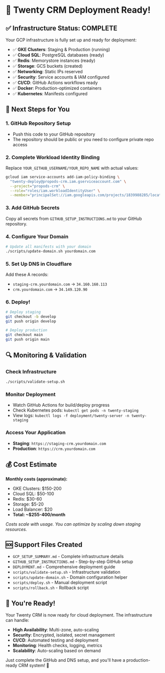 # 🎉 Twenty CRM Deployment Ready!

## ✅ Infrastructure Status: COMPLETE

Your GCP infrastructure is fully set up and ready for deployment:

- ✅ **GKE Clusters**: Staging & Production (running)
- ✅ **Cloud SQL**: PostgreSQL databases (ready)
- ✅ **Redis**: Memorystore instances (ready)
- ✅ **Storage**: GCS buckets (created)
- ✅ **Networking**: Static IPs reserved
- ✅ **Security**: Service accounts & IAM configured
- ✅ **CI/CD**: GitHub Actions workflows ready
- ✅ **Docker**: Production-optimized containers
- ✅ **Kubernetes**: Manifests configured

## 🚀 Next Steps for You

### 1. GitHub Repository Setup
- Push this code to your GitHub repository
- The repository should be public or you need to configure private repo access

### 2. Complete Workload Identity Binding
Replace `YOUR_GITHUB_USERNAME/YOUR_REPO_NAME` with actual values:

```bash
gcloud iam service-accounts add-iam-policy-binding \
  "twenty-deploy@propods-crm.iam.gserviceaccount.com" \
  --project="propods-crm" \
  --role="roles/iam.workloadIdentityUser" \
  --member="principalSet://iam.googleapis.com/projects/1839988285/locations/global/workloadIdentityPools/github-pool/attribute.repository/YOUR_GITHUB_USERNAME/YOUR_REPO_NAME"
```

### 3. Add GitHub Secrets
Copy all secrets from `GITHUB_SETUP_INSTRUCTIONS.md` to your GitHub repository.

### 4. Configure Your Domain
```bash
# Update all manifests with your domain
./scripts/update-domain.sh yourdomain.com
```

### 5. Set Up DNS in Cloudflare
Add these A records:
- `staging-crm.yourdomain.com` → `34.160.160.113`
- `crm.yourdomain.com` → `34.149.120.90`

### 6. Deploy!
```bash
# Deploy staging
git checkout -b develop
git push origin develop

# Deploy production  
git checkout main
git push origin main
```

## 🔍 Monitoring & Validation

### Check Infrastructure
```bash
./scripts/validate-setup.sh
```

### Monitor Deployment
- Watch GitHub Actions for build/deploy progress
- Check Kubernetes pods: `kubectl get pods -n twenty-staging`
- View logs: `kubectl logs -f deployment/twenty-server -n twenty-staging`

### Access Your Application
- **Staging**: `https://staging-crm.yourdomain.com`
- **Production**: `https://crm.yourdomain.com`

## 💰 Cost Estimate

**Monthly costs (approximate):**
- GKE Clusters: $150-200
- Cloud SQL: $50-100  
- Redis: $30-60
- Storage: $5-20
- Load Balancer: $20
- **Total: ~$255-400/month**

*Costs scale with usage. You can optimize by scaling down staging resources.*

## 🆘 Support Files Created

- `GCP_SETUP_SUMMARY.md` - Complete infrastructure details
- `GITHUB_SETUP_INSTRUCTIONS.md` - Step-by-step GitHub setup
- `DEPLOYMENT.md` - Comprehensive deployment guide
- `scripts/validate-setup.sh` - Infrastructure validation
- `scripts/update-domain.sh` - Domain configuration helper
- `scripts/deploy.sh` - Manual deployment script
- `scripts/rollback.sh` - Rollback script

## 🎯 You're Ready!

Your Twenty CRM is now ready for cloud deployment. The infrastructure can handle:

- **High Availability**: Multi-zone, auto-scaling
- **Security**: Encrypted, isolated, secret management
- **CI/CD**: Automated testing and deployment
- **Monitoring**: Health checks, logging, metrics
- **Scalability**: Auto-scaling based on demand

Just complete the GitHub and DNS setup, and you'll have a production-ready CRM system! 🚀